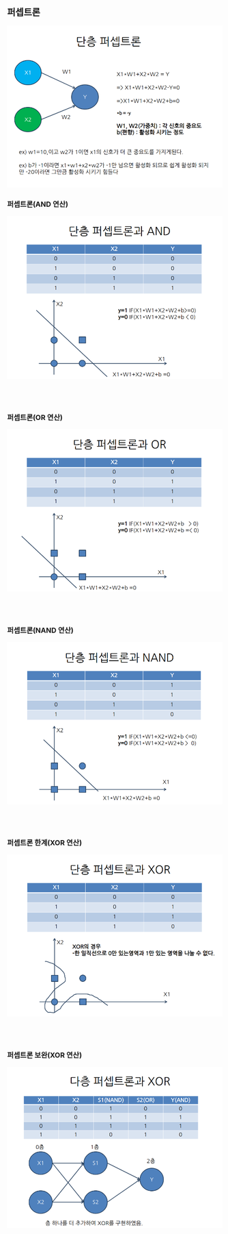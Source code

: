 ## 퍼셉트론
![p1](./img/p1.png)

### 퍼셉트론(AND 연산)
![p2](./img/p2.png)<br>
<br>
<br>
<br>

### 퍼셉트론(OR 연산)
![p3](./img/p3.png)<br>
<br>
<br>
<br>
### 퍼셉트론(NAND 연산)
![p4](./img/p4.png)<br>
<br>
<br>
<br>
### 퍼셉트론 한계(XOR 연산)
![p5](./img/p5.png)<br>
<br>
<br>
<br>
### 퍼셉트론 보완(XOR 연산)
![p6](./img/p6.png)<br>

